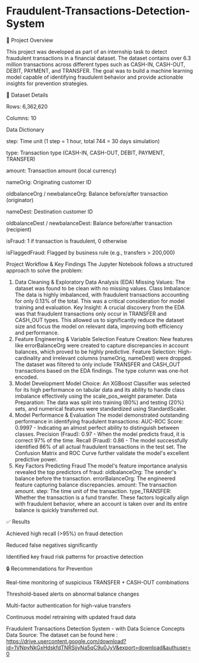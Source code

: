 # Fraudulent-Transactions-Detection-System

📌 Project Overview

This project was developed as part of an internship task to detect fraudulent transactions in a financial dataset. The dataset contains over 6.3 million transactions across different types such as CASH-IN, CASH-OUT, DEBIT, PAYMENT, and TRANSFER. The goal was to build a machine learning model capable of identifying fraudulent behavior and provide actionable insights for prevention strategies.

📂 Dataset Details

Rows: 6,362,620

Columns: 10


Data Dictionary

step: Time unit (1 step = 1 hour, total 744 = 30 days simulation)

type: Transaction type (CASH-IN, CASH-OUT, DEBIT, PAYMENT, TRANSFER)

amount: Transaction amount (local currency)

nameOrig: Originating customer ID

oldbalanceOrg / newbalanceOrg: Balance before/after transaction (originator)

nameDest: Destination customer ID

oldbalanceDest / newbalanceDest: Balance before/after transaction (recipient)

isFraud: 1 if transaction is fraudulent, 0 otherwise

isFlaggedFraud: Flagged by business rule (e.g., transfers > 200,000)

Project Workflow & Key Findings
The Jupyter Notebook follows a structured approach to solve the problem:
1. Data Cleaning & Exploratory Data Analysis (EDA)
Missing Values: The dataset was found to be clean with no missing values.
Class Imbalance: The data is highly imbalanced, with fraudulent transactions accounting for only 0.13% of the total. This was a critical consideration for model training and evaluation.
Key Insight: A crucial discovery from the EDA was that fraudulent transactions only occur in TRANSFER and CASH_OUT types. This allowed us to significantly reduce the dataset size and focus the model on relevant data, improving both efficiency and performance.
2. Feature Engineering & Variable Selection
Feature Creation: New features like errorBalanceOrg were created to capture discrepancies in account balances, which proved to be highly predictive.
Feature Selection: High-cardinality and irrelevant columns (nameOrig, nameDest) were dropped. The dataset was filtered to only include TRANSFER and CASH_OUT transactions based on the EDA findings. The type column was one-hot encoded.
3. Model Development
Model Choice: An XGBoost Classifier was selected for its high performance on tabular data and its ability to handle class imbalance effectively using the scale_pos_weight parameter.
Data Preparation: The data was split into training (80%) and testing (20%) sets, and numerical features were standardized using StandardScaler.
4. Model Performance & Evaluation
The model demonstrated outstanding performance in identifying fraudulent transactions:
AUC-ROC Score: 0.9997 - Indicating an almost perfect ability to distinguish between classes.
Precision (Fraud): 0.97 - When the model predicts fraud, it is correct 97% of the time.
Recall (Fraud): 0.86 - The model successfully identified 86% of all actual fraudulent transactions in the test set.
The Confusion Matrix and ROC Curve further validate the model's excellent predictive power.
5. Key Factors Predicting Fraud
The model's feature importance analysis revealed the top predictors of fraud:
oldbalanceOrg: The sender's balance before the transaction.
errorBalanceOrg: The engineered feature capturing balance discrepancies.
amount: The transaction amount.
step: The time unit of the transaction.
type_TRANSFER: Whether the transaction is a fund transfer.
These factors logically align with fraudulent behavior, where an account is taken over and its entire balance is quickly transferred out.

✅ Results

Achieved high recall (>95%) on fraud detection

Reduced false negatives significantly

Identified key fraud risk patterns for proactive detection

🔒 Recommendations for Prevention

Real-time monitoring of suspicious TRANSFER + CASH-OUT combinations

Threshold-based alerts on abnormal balance changes

Multi-factor authentication for high-value transfers

Continuous model retraining with updated fraud data


Fraudulent Transactions Detection System - with Data Science Concepts
Data Source: The dataset can be found here : https://drive.usercontent.google.com/download?id=1VNpyNkGxHdskfdTNRSjjyNa5qC9u0JyV&export=download&authuser=0
